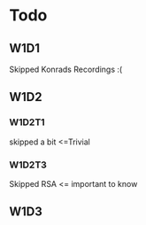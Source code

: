 # Todo

## W1D1
Skipped Konrads Recordings :( 


## W1D2

### W1D2T1
skipped a bit
<=Trivial

### W1D2T3
Skipped RSA <= important to know

## W1D3
